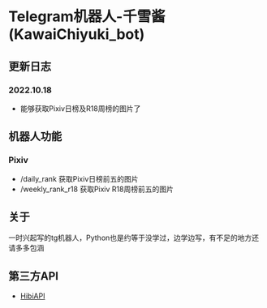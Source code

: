 # Telegram机器人-千雪酱(KawaiChiyuki_bot)

## 更新日志
### 2022.10.18
- 能够获取Pixiv日榜及R18周榜的图片了

## 机器人功能
### Pixiv
- /daily_rank 获取Pixiv日榜前五的图片
- /weekly_rank_r18 获取Pixiv R18周榜前五的图片

## 关于
一时兴起写的tg机器人，Python也是约等于没学过，边学边写，有不足的地方还请多多包涵

## 第三方API
- [HibiAPI](https://api.obfs.dev/docs)
